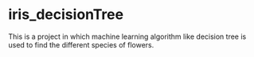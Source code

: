 # iris_decisionTree
This is a project in which machine learning algorithm like decision tree is used to find the different species of flowers.
